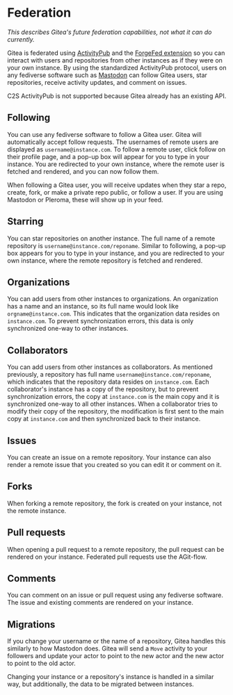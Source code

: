 # Federation

*This describes Gitea's future federation capabilities, not what it can do currently.*

Gitea is federated using [ActivityPub](https://www.w3.org/TR/activitypub/) and the [ForgeFed extension](https://forgefed.org/) so you can interact with users and repositories from other instances as if they were on your own instance. By using the standardized ActivityPub protocol, users on any fediverse software such as [Mastodon](https://joinmastodon.org/) can follow Gitea users, star repositories, receive activity updates, and comment on issues.

C2S ActivityPub is not supported because Gitea already has an existing API.

## Following

You can use any fediverse software to follow a Gitea user. Gitea will automatically accept follow requests. The usernames of remote users are displayed as `username@instance.com`. To follow a remote user, click follow on their profile page, and a pop-up box will appear for you to type in your instance. You are redirected to your own instance, where the remote user is fetched and rendered, and you can now follow them.

When following a Gitea user, you will receive updates when they star a repo, create, fork, or make a private repo public, or follow a user. If you are using Mastodon or Pleroma, these will show up in your feed.

## Starring

You can star repositories on another instance. The full name of a remote repository is `username@instance.com/reponame`. Similar to following, a pop-up box appears for you to type in your instance, and you are redirected to your own instance, where the remote repository is fetched and rendered.

## Organizations

You can add users from other instances to organizations. An organization has a name and an instance, so its full name would look like `orgname@instance.com`. This indicates that the organization data resides on `instance.com`. To prevent synchronization errors, this data is only synchronized one-way to other instances.

## Collaborators

You can add users from other instances as collaborators. As mentioned previously, a repository has full name `username@instance.com/reponame`, which indicates that the repository data resides on `instance.com`. Each collaborator's instance has a copy of the repository, but to prevent synchronization errors, the copy at `instance.com` is the main copy and it is synchronized one-way to all other instances. When a collaborator tries to modify their copy of the repository, the modification is first sent to the main copy at `instance.com` and then synchronized back to their instance.

## Issues

You can create an issue on a remote repository. Your instance can also render a remote issue that you created so you can edit it or comment on it.

## Forks

When forking a remote repository, the fork is created on your instance, not the remote instance.

## Pull requests

When opening a pull request to a remote repository, the pull request can be rendered on your instance. Federated pull requests use the AGit-flow.

## Comments

You can comment on an issue or pull request using any fediverse software. The issue and existing comments are rendered on your instance.

## Migrations

If you change your username or the name of a repository, Gitea handles this similarly to how Mastodon does. Gitea will send a `Move` activity to your followers and update your actor to point to the new actor and the new actor to point to the old actor.

Changing your instance or a repository's instance is handled in a similar way, but additionally, the data to be migrated between instances.
